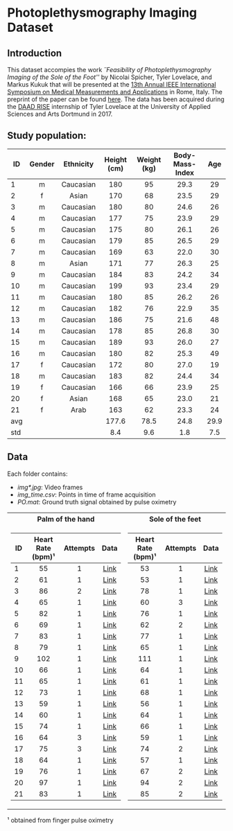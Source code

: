 # Photoplethysmography Imaging Dataset

## Introduction

This dataset accompies the work *´´Feasibility of Photoplethysmography Imaging of the Sole of the Foot''* by Nicolai Spicher, Tyler Lovelace, and Markus Kukuk that will be presented at the [13th Annual IEEE International Symposium on Medical Measurements and Applications](http://memea2018.ieee-ims.org/) in Rome, Italy. The preprint of the paper can be found [here](https://www.fh-dortmund.de/de/fb/4/personen/wissMit/spicher/pub.php). The data has been acquired during the [DAAD RISE](https://www.daad.de/rise/) internship of Tyler Lovelace at the University of Applied Sciences and Arts Dortmund in 2017.

## Study population: 
| ID | Gender | Ethnicity | Height (cm) | Weight (kg) | Body-Mass-Index | Age  | 
|------- |:-----:| :-----:|:-----:|:-----:|:-----:|:-----:|
| 1      | m | Caucasian | 180 | 95 | 29.3 | 29 |
| 2      | f | Asian | 170 | 68 | 23.5 | 29     |
| 3      | m | Caucasian | 180 | 80 | 24.6 | 26 |
| 4      | m | Caucasian | 177 | 75 | 23.9 | 29 |
| 5      | m | Caucasian | 175 | 80 | 26.1 | 26 |
| 6      | m | Caucasian | 179 | 85 | 26.5 | 29 |
| 7      | m | Caucasian | 169 | 63 | 22.0 | 30 |
| 8      | m | Asian | 171 | 77 | 26.3 | 25     |
| 9      | m | Caucasian | 184 | 83 | 24.2 | 34 |
| 10     | m | Caucasian | 199 | 93 | 23.4 | 29 |
| 11     | m | Caucasian | 180 | 85 | 26.2 | 26 |
| 12     | m | Caucasian | 182 | 76 | 22.9 | 35 |
| 13     | m | Caucasian | 186 | 75 | 21.6 | 48 |
| 14     | m | Caucasian | 178 | 85 | 26.8 | 30 |
| 15     | m | Caucasian | 189 | 93 | 26.0 | 27 | 
| 16     | m | Caucasian | 180 | 82 | 25.3 | 49 |
| 17     | f | Caucasian | 172 | 80 | 27.0 | 19 |
| 18     | m | Caucasian | 183 | 82 | 24.4 | 34 |
| 19     | f | Caucasian | 166 | 66 | 23.9 | 25 |
| 20     | f | Asian | 168 | 65 | 23.0 | 21     |
| 21     | f | Arab | 163 | 62 | 23.3 | 24      |
| avg    |   |  | 177.6 | 78.5 | 24.8 | 29.9  |
| std    |   |  | 8.4 | 9.6 | 1.8 | 7.5  |  

## Data

Each folder contains:
- _img*.jpg_: Video frames
- _img_time.csv_: Points in time of frame acquisition
- _PO.mat_: Ground truth signal obtained by pulse oximetry

<table>
<tr><th>Palm of the hand </th><th>Sole of the feet</th></tr>
<tr><td>

| ID| Heart Rate (bpm)¹ | Attempts | Data | 
|------- |:-----:| :-----:|:-----:|
| 1      | 55 | 1 | [Link](https://fh-dortmund.sciebo.de/index.php/s/YlCdcH75en36RLL)  |
| 2      | 61 | 1 | [Link](https://fh-dortmund.sciebo.de/index.php/s/jucC4bwPDIkC1EY)  |
| 3      | 86 | 2 | [Link](https://fh-dortmund.sciebo.de/index.php/s/NJXHisLRjnatsD4)  |
| 4      | 65 | 1 | [Link](https://fh-dortmund.sciebo.de/index.php/s/0K6TSl0AQ3gEtoq)  |
| 5      | 82 | 1 | [Link](https://fh-dortmund.sciebo.de/index.php/s/EOANO791V1lAcfN)  |
| 6      | 69 | 1 | [Link](https://fh-dortmund.sciebo.de/index.php/s/VoCvsoS2K2m7mFd)  |
| 7      | 83 | 1 | [Link](https://fh-dortmund.sciebo.de/index.php/s/uMsWebJCUnUr3ad)  |
| 8      | 79 | 1 | [Link](https://fh-dortmund.sciebo.de/index.php/s/W6FeV7s51FV0yvp)  |
| 9      | 102| 1 | [Link](https://fh-dortmund.sciebo.de/index.php/s/cx2l4vdVvrXbQ3A)  |
| 10     | 66 | 1 | [Link](https://fh-dortmund.sciebo.de/index.php/s/hmDIqJpNek97iZr)  |
| 11     | 65 | 1 | [Link](https://fh-dortmund.sciebo.de/index.php/s/vyshndi4dJtXRIZ)  |
| 12     | 73 | 1 | [Link](https://fh-dortmund.sciebo.de/index.php/s/fYerluzTQFPMdYv)  |
| 13     | 59 | 1 | [Link](https://fh-dortmund.sciebo.de/index.php/s/ewi9Q1myPpqQAgG)  |
| 14     | 60 | 1 | [Link](https://fh-dortmund.sciebo.de/index.php/s/vTQe8yKRK9ErfwY)  |
| 15     | 74 | 1 | [Link](https://fh-dortmund.sciebo.de/index.php/s/t3vF0o9bYzLVDuj)  |
| 16     | 64 | 3 | [Link](https://fh-dortmund.sciebo.de/index.php/s/jsf6TgDOg0jDg7J)  |
| 17     | 75 | 3 | [Link](https://fh-dortmund.sciebo.de/index.php/s/OSOmlxOkD73y1W0)  |
| 18     | 64 | 1 | [Link](https://fh-dortmund.sciebo.de/index.php/s/pnvg3b7yUeS2X09)  |
| 19     | 76 | 1 | [Link](https://fh-dortmund.sciebo.de/index.php/s/kvxTt5ac9eQOcnU)  |
| 20     | 97 | 1 | [Link](https://fh-dortmund.sciebo.de/index.php/s/FFmEvcMwOU59Okl)  |
| 21     | 83 | 1 | [Link](https://fh-dortmund.sciebo.de/index.php/s/rKy5hS4eoeLRl5e)  |

</td><td>

| Heart Rate (bpm)¹  | Attempts | Data | 
|:-----:| :-----:|:-----:|
| 53 | 1 | [Link](https://fh-dortmund.sciebo.de/index.php/s/DyzupOEMBSHTa1y) |
| 53 | 1 | [Link](https://fh-dortmund.sciebo.de/index.php/s/4BaVLLZGFGz4Aiu) |
| 78 | 1 | [Link](https://fh-dortmund.sciebo.de/index.php/s/0NYZqnAkvq0mSXY)  |
| 60 | 3 | [Link](https://fh-dortmund.sciebo.de/index.php/s/PsOwzCPzJMDGAV5)  |
| 76 | 1 | [Link](https://fh-dortmund.sciebo.de/index.php/s/JCZyIX3LFaCBTCM)  |
| 62 | 2 | [Link](https://fh-dortmund.sciebo.de/index.php/s/Z0RuGFDIgDpaORw)  |
| 77 | 1 | [Link](https://fh-dortmund.sciebo.de/index.php/s/pr5Gal0SVOSs5G2)  |
| 65 | 1 | [Link](https://fh-dortmund.sciebo.de/index.php/s/Vf0hwXsZeYwrNM2)  |
| 111 | 1 | [Link](https://fh-dortmund.sciebo.de/index.php/s/LX1GLN9B7QtBpPa)  |
| 64 | 1 | [Link](https://fh-dortmund.sciebo.de/index.php/s/4OXQ4znR9KpI33b)  |
| 61 | 1 | [Link](https://fh-dortmund.sciebo.de/index.php/s/lyUhbMmXKHuAURg)  |
| 68 | 1 | [Link](https://fh-dortmund.sciebo.de/index.php/s/gvd8LLpidV3UdJE)  |
| 56 | 1 | [Link](https://fh-dortmund.sciebo.de/index.php/s/niw7lPBClC9HGEH)  |
| 64 | 1 | [Link](https://fh-dortmund.sciebo.de/index.php/s/ncQNhGcnbiaC4Tk)  |
| 66 | 1 | [Link](https://fh-dortmund.sciebo.de/index.php/s/SKLjUDVLMlr6pP1)  |
| 59 | 1 | [Link](https://fh-dortmund.sciebo.de/index.php/s/65Q71pV8laO7qxy)  |
| 74 | 2 | [Link](https://fh-dortmund.sciebo.de/index.php/s/k9L16xfk0DJJZkA)  |
| 57 | 1 | [Link](https://fh-dortmund.sciebo.de/index.php/s/V2ljphjnYWl4lM0)  |
| 67 | 2 | [Link](https://fh-dortmund.sciebo.de/index.php/s/DUfPhOPKA7blJkk)  |
| 94 | 2 | [Link](https://fh-dortmund.sciebo.de/index.php/s/rKgNveRqnEsAk3p)  |
| 85 | 2 | [Link](https://fh-dortmund.sciebo.de/index.php/s/O0kK0VH0xlTR6UN)  |

</td></tr> </table>

¹ obtained from finger pulse oximetry
</table>
